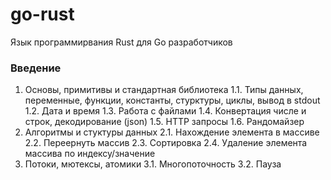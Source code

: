 # go-rust

Язык программирвания Rust для Go разработчиков

### Введение

1. Основы, примитивы и стандартная библиотека
  1.1. Типы данных, переменные, функции, константы, стурктуры, циклы, вывод в stdout
  1.2. Дата и время
  1.3. Работа с файлами
  1.4. Конвертация числе и строк, декодирование (json)
  1.5. HTTP запросы
  1.6. Рандомайзер
2. Алгоритмы и стуктуры данных
  2.1. Нахождение элемента в массиве
  2.2. Переернуть массив
  2.3. Сортировка
  2.4. Удаление элемента массива по индексу/значение
3. Потоки, мютексы, атомики
  3.1. Многопоточность
  3.2. Пауза

